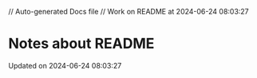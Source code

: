 // Auto-generated Docs file
// Work on README at 2024-06-24 08:03:27
# Notes about README
Updated on 2024-06-24 08:03:27

